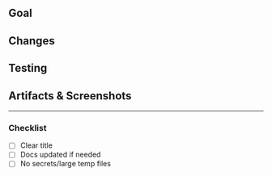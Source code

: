 ## Goal

## Changes

## Testing

## Artifacts & Screenshots

---

### Checklist
- [ ] Clear title
- [ ] Docs updated if needed
- [ ] No secrets/large temp files
